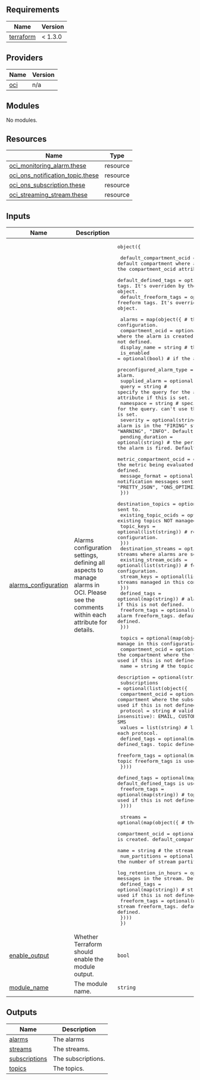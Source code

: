 ## Requirements

| Name | Version |
|------|---------|
| <a name="requirement_terraform"></a> [terraform](#requirement\_terraform) | < 1.3.0 |

## Providers

| Name | Version |
|------|---------|
| <a name="provider_oci"></a> [oci](#provider\_oci) | n/a |

## Modules

No modules.

## Resources

| Name | Type |
|------|------|
| [oci_monitoring_alarm.these](https://registry.terraform.io/providers/oracle/oci/latest/docs/resources/monitoring_alarm) | resource |
| [oci_ons_notification_topic.these](https://registry.terraform.io/providers/oracle/oci/latest/docs/resources/ons_notification_topic) | resource |
| [oci_ons_subscription.these](https://registry.terraform.io/providers/oracle/oci/latest/docs/resources/ons_subscription) | resource |
| [oci_streaming_stream.these](https://registry.terraform.io/providers/oracle/oci/latest/docs/resources/streaming_stream) | resource |

## Inputs

| Name | Description | Type | Default | Required |
|------|-------------|------|---------|:--------:|
| <a name="input_alarms_configuration"></a> [alarms\_configuration](#input\_alarms\_configuration) | Alarms configuration settings, defining all aspects to manage alarms in OCI. Please see the comments within each attribute for details. | <pre>object({<br><br>    default_compartment_ocid = string,              # the default compartment where all resources are defined. It's overriden by the compartment_ocid attribute within each object.<br>    default_defined_tags   = optional(map(string)), # the default defined tags. It's overriden by the defined_tags attribute within each object.<br>    default_freeform_tags  = optional(map(string)), # the default freeform tags. It's overriden by the frreform_tags attribute within each object.<br><br>    alarms = map(object({                           # the alarms to manage in this configuration.<br>      compartment_ocid         = optional(string)   # the compartment where the alarm is created. default_compartment_ocid is used if this is not defined.<br>      display_name             = string             # the alarm name.<br>      is_enabled               = optional(bool)     # if the alarm is enabled. Default is true.<br>      preconfigured_alarm_type = optional(string)   # use a preconfigured alarm.<br>      supplied_alarm           = optional(object({<br>        query                    = string       # specify the query for the alarm. can't use the preconfigured_alarm_type attribute if this is set.<br>        namespace                = string       # specify the namespace for the query. can't use the preconfigured_alarm_type attribute if this is set.<br>        severity                 = optional(string) # response required when the alarm is in the "FIRING" state. Valid values are: "CRITICAL", "ERROR", "WARNING", "INFO". Default is "CRITICAL".<br>        pending_duration         = optional(string) # the period of time the condition must persist before the alarm is fired. Default is 5 minutes: "PT5M"<br>        metric_compartment_ocid  = optional(string) # the compartment containing the metric being evaluated by the alarm. compartment_ocid is used if not defined.<br>        message_format           = optional(string) # format to use for notification messages sent from this alarm. Valid formats are: "RAW", "PRETTY_JSON", "ONS_OPTIMIZED". Default is "PRETTY_JSON".<br>      }))<br>      destination_topics = optional(object({ # the topics where alarms are sent to.<br>        existing_topic_ocids = optional(list(string)) # for using existing topics NOT managed in this configuration.<br>        topic_keys = optional(list(string)) # references to topics managed in this configuration.<br>      }))<br>      destination_streams = optional(object({ # the streams where alarms are sent to.<br>        existing_stream_ocids = optional(list(string)) # for using existing streams NOT managed in this configuration.<br>        stream_keys = optional(list(string)) # references to streams managed in this configuration.<br>      }))<br>      defined_tags             = optional(map(string))  # alarm defined_tags. default_defined_tags is used if this is not defined.<br>      freeform_tags            = optional(map(string))  # alarm freeform_tags. default_freeform_tags is used if this is not defined.<br>    }))<br><br>    topics = optional(map(object({      # the topics to manage in this configuration.<br>      compartment_ocid = optional(string) # the compartment where the topic is created. default_compartment_ocid is used if this is not defined.<br>      name             = string           # the topic name<br>      description      = optional(string) # the topic description<br>      subscriptions    = optional(list(object({<br>        compartment_ocid = optional(string)      # the compartment where the subscription is created. topic compartment_id is used if this is not defined.<br>        protocol         = string                # valid values (case insensitive): EMAIL, CUSTOM_HTTPS, PAGERDUTY, SLACK, ORACLE_FUNCTIONS, SMS<br>        values           = list(string)          # list of endpoint values, specific to each protocol.<br>        defined_tags     = optional(map(string)) # subscription defined_tags. topic defined_tags is used if this is not defined.<br>        freeform_tags    = optional(map(string)) # subscription freeform_tags. topic freeform_tags is used if this is not defined.<br>      })))<br>      defined_tags  = optional(map(string)) # topic defined_tags. default_defined_tags is used if this is not defined.<br>      freeform_tags = optional(map(string)) # topic freeform_tags. default_freeform_tags is used if this is not defined.<br>    })))<br><br>    streams = optional(map(object({ # the streams to manage in this configuration.<br>      compartment_ocid = optional(string) # the compartment where the stream is created. default_compartment_ocid is used if this is not defined.<br>      name = string # the stream name<br>      num_partitions = optional(number) # the number of stream partitions. Default is 1.  <br>      log_retention_in_hours = optional(number) # for how long to keep messages in the stream. Default is 24 hours.<br>      defined_tags = optional(map(string)) # stream defined_tags. default_defined_tags is used if this is not defined.<br>      freeform_tags = optional(map(string)) # stream freeform_tags. default_freeform_tags is used if this is not defined.<br>    })))<br>  })</pre> | n/a | yes |
| <a name="input_enable_output"></a> [enable\_output](#input\_enable\_output) | Whether Terraform should enable the module output. | `bool` | `true` | no |
| <a name="input_module_name"></a> [module\_name](#input\_module\_name) | The module name. | `string` | `"alarms"` | no |

## Outputs

| Name | Description |
|------|-------------|
| <a name="output_alarms"></a> [alarms](#output\_alarms) | The alarms |
| <a name="output_streams"></a> [streams](#output\_streams) | The streams. |
| <a name="output_subscriptions"></a> [subscriptions](#output\_subscriptions) | The subscriptions. |
| <a name="output_topics"></a> [topics](#output\_topics) | The topics. |
